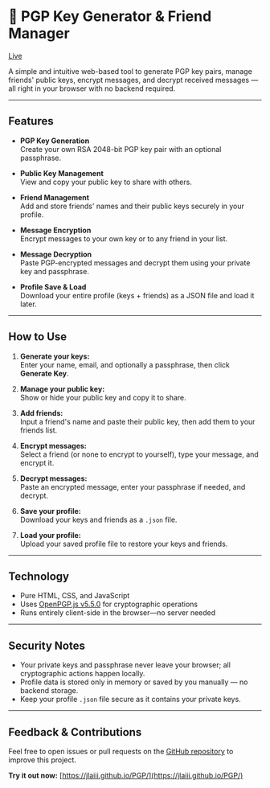 # 🔐 PGP Key Generator & Friend Manager

[Live](https://jlaiii.github.io/PGP/)

A simple and intuitive web-based tool to generate PGP key pairs, manage friends' public keys, encrypt messages, and decrypt received messages — all right in your browser with no backend required.

---

## Features

- **PGP Key Generation**  
  Create your own RSA 2048-bit PGP key pair with an optional passphrase.

- **Public Key Management**  
  View and copy your public key to share with others.

- **Friend Management**  
  Add and store friends' names and their public keys securely in your profile.

- **Message Encryption**  
  Encrypt messages to your own key or to any friend in your list.

- **Message Decryption**  
  Paste PGP-encrypted messages and decrypt them using your private key and passphrase.

- **Profile Save & Load**  
  Download your entire profile (keys + friends) as a JSON file and load it later.

---

## How to Use

1. **Generate your keys:**  
   Enter your name, email, and optionally a passphrase, then click **Generate Key**.

2. **Manage your public key:**  
   Show or hide your public key and copy it to share.

3. **Add friends:**  
   Input a friend's name and paste their public key, then add them to your friends list.

4. **Encrypt messages:**  
   Select a friend (or none to encrypt to yourself), type your message, and encrypt it.

5. **Decrypt messages:**  
   Paste an encrypted message, enter your passphrase if needed, and decrypt.

6. **Save your profile:**  
   Download your keys and friends as a `.json` file.

7. **Load your profile:**  
   Upload your saved profile file to restore your keys and friends.

---

## Technology

- Pure HTML, CSS, and JavaScript  
- Uses [OpenPGP.js v5.5.0](https://github.com/openpgpjs/openpgpjs) for cryptographic operations  
- Runs entirely client-side in the browser—no server needed

---

## Security Notes

- Your private keys and passphrase never leave your browser; all cryptographic actions happen locally.
- Profile data is stored only in memory or saved by you manually — no backend storage.
- Keep your profile `.json` file secure as it contains your private keys.

---

## Feedback & Contributions

Feel free to open issues or pull requests on the [GitHub repository](https://github.com/jlaiii/PGP) to improve this project.

**Try it out now:** [https://jlaiii.github.io/PGP/](https://jlaiii.github.io/PGP/)
